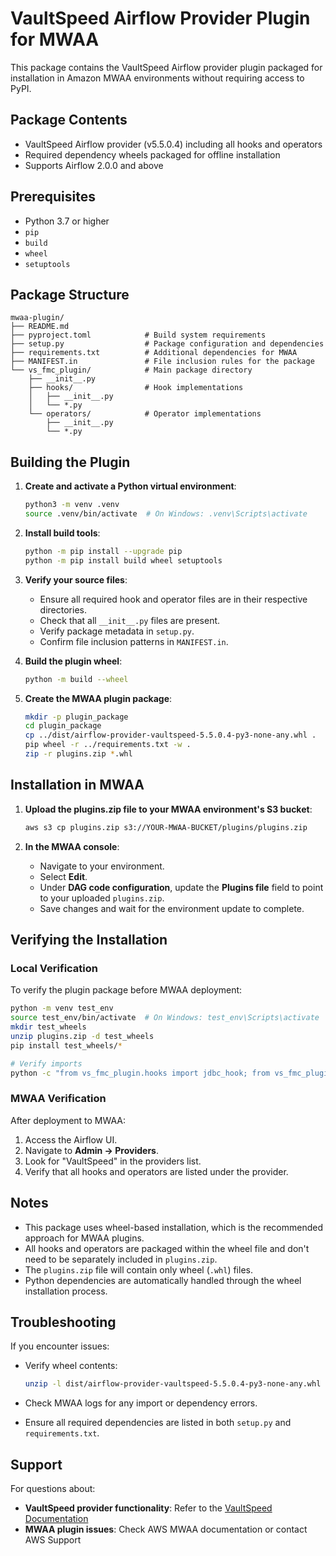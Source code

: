 
# VaultSpeed Airflow Provider Plugin for MWAA

This package contains the VaultSpeed Airflow provider plugin packaged for installation in Amazon MWAA environments without requiring access to PyPI.

## Package Contents

- VaultSpeed Airflow provider (v5.5.0.4) including all hooks and operators
- Required dependency wheels packaged for offline installation
- Supports Airflow 2.0.0 and above

## Prerequisites

- Python 3.7 or higher
- `pip`
- `build`
- `wheel`
- `setuptools`

## Package Structure

```
mwaa-plugin/
├── README.md
├── pyproject.toml            # Build system requirements
├── setup.py                  # Package configuration and dependencies
├── requirements.txt          # Additional dependencies for MWAA
├── MANIFEST.in               # File inclusion rules for the package
└── vs_fmc_plugin/            # Main package directory
    ├── __init__.py
    ├── hooks/                # Hook implementations
    │   ├── __init__.py
    │   └── *.py
    └── operators/            # Operator implementations
        ├── __init__.py
        └── *.py
```

## Building the Plugin

1. **Create and activate a Python virtual environment**:

    ```bash
    python3 -m venv .venv
    source .venv/bin/activate  # On Windows: .venv\Scripts\activate
    ```

2. **Install build tools**:

    ```bash
    python -m pip install --upgrade pip
    python -m pip install build wheel setuptools
    ```

3. **Verify your source files**:
   - Ensure all required hook and operator files are in their respective directories.
   - Check that all `__init__.py` files are present.
   - Verify package metadata in `setup.py`.
   - Confirm file inclusion patterns in `MANIFEST.in`.

4. **Build the plugin wheel**:

    ```bash
    python -m build --wheel
    ```

5. **Create the MWAA plugin package**:

    ```bash
    mkdir -p plugin_package
    cd plugin_package
    cp ../dist/airflow-provider-vaultspeed-5.5.0.4-py3-none-any.whl .
    pip wheel -r ../requirements.txt -w .
    zip -r plugins.zip *.whl
    ```

## Installation in MWAA

1. **Upload the plugins.zip file to your MWAA environment's S3 bucket**:

    ```bash
    aws s3 cp plugins.zip s3://YOUR-MWAA-BUCKET/plugins/plugins.zip
    ```

2. **In the MWAA console**:
   - Navigate to your environment.
   - Select **Edit**.
   - Under **DAG code configuration**, update the **Plugins file** field to point to your uploaded `plugins.zip`.
   - Save changes and wait for the environment update to complete.

## Verifying the Installation

### Local Verification

To verify the plugin package before MWAA deployment:

```bash
python -m venv test_env
source test_env/bin/activate  # On Windows: test_env\Scripts\activate
mkdir test_wheels
unzip plugins.zip -d test_wheels
pip install test_wheels/*

# Verify imports
python -c "from vs_fmc_plugin.hooks import jdbc_hook; from vs_fmc_plugin.operators import jdbc_operator"
```

### MWAA Verification

After deployment to MWAA:

1. Access the Airflow UI.
2. Navigate to **Admin → Providers**.
3. Look for "VaultSpeed" in the providers list.
4. Verify that all hooks and operators are listed under the provider.

## Notes

- This package uses wheel-based installation, which is the recommended approach for MWAA plugins.
- All hooks and operators are packaged within the wheel file and don't need to be separately included in `plugins.zip`.
- The `plugins.zip` file will contain only wheel (`.whl`) files.
- Python dependencies are automatically handled through the wheel installation process.

## Troubleshooting

If you encounter issues:

- Verify wheel contents:

    ```bash
    unzip -l dist/airflow-provider-vaultspeed-5.5.0.4-py3-none-any.whl
    ```

- Check MWAA logs for any import or dependency errors.
- Ensure all required dependencies are listed in both `setup.py` and `requirements.txt`.

## Support

For questions about:

- **VaultSpeed provider functionality**: Refer to the [VaultSpeed Documentation](https://docs.vaultspeed.com/space/VPD/3012624432/Airflow)
- **MWAA plugin issues**: Check AWS MWAA documentation or contact AWS Support
